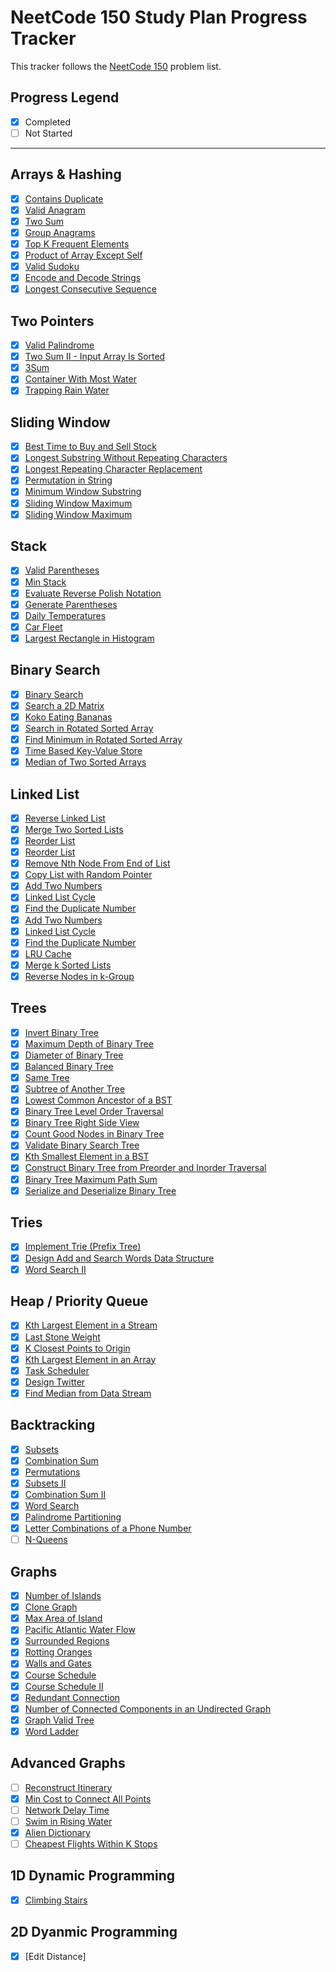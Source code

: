 
# NeetCode 150 Study Plan Progress Tracker

This tracker follows the [NeetCode 150](https://neetcode.io/practice?tab=neetcode150) problem list.

## Progress Legend

- [x] Completed
- [ ] Not Started

---

## Arrays & Hashing

- [x] [Contains Duplicate](https://leetcode.com/problems/contains-duplicate/)
- [x] [Valid Anagram](https://leetcode.com/problems/valid-anagram/)
- [x] [Two Sum](https://leetcode.com/problems/two-sum/)
- [x] [Group Anagrams](https://leetcode.com/problems/group-anagrams/)
- [x] [Top K Frequent Elements](https://leetcode.com/problems/top-k-frequent-elements/)
- [x] [Product of Array Except Self](https://leetcode.com/problems/product-of-array-except-self/)
- [x] [Valid Sudoku](https://leetcode.com/problems/valid-sudoku/)
- [x] [Encode and Decode Strings](https://leetcode.com/problems/encode-and-decode-strings/)
- [x] [Longest Consecutive Sequence](https://leetcode.com/problems/longest-consecutive-sequence/)

## Two Pointers

- [x] [Valid Palindrome](https://leetcode.com/problems/valid-palindrome/)
- [x] [Two Sum II - Input Array Is Sorted](https://leetcode.com/problems/two-sum-ii-input-array-is-sorted/)
- [x] [3Sum](https://leetcode.com/problems/3sum/)
- [x] [Container With Most Water](https://leetcode.com/problems/container-with-most-water/)
- [x] [Trapping Rain Water](https://leetcode.com/problems/trapping-rain-water/)

## Sliding Window

- [x] [Best Time to Buy and Sell Stock](https://leetcode.com/problems/best-time-to-buy-and-sell-stock/)
- [x] [Longest Substring Without Repeating Characters](https://leetcode.com/problems/longest-substring-without-repeating-characters/)
- [x] [Longest Repeating Character Replacement](https://leetcode.com/problems/longest-repeating-character-replacement/)
- [x] [Permutation in String](https://leetcode.com/problems/permutation-in-string/)
- [x] [Minimum Window Substring](https://leetcode.com/problems/minimum-window-substring/)
- [x] [Sliding Window Maximum](https://leetcode.com/problems/sliding-window-maximum/)
- [x] [Sliding Window Maximum](https://leetcode.com/problems/sliding-window-maximum/)

## Stack

- [x] [Valid Parentheses](https://leetcode.com/problems/valid-parentheses/)
- [x] [Min Stack](https://leetcode.com/problems/min-stack/)
- [x] [Evaluate Reverse Polish Notation](https://leetcode.com/problems/evaluate-reverse-polish-notation/)
- [x] [Generate Parentheses](https://leetcode.com/problems/generate-parentheses/)
- [x] [Daily Temperatures](https://leetcode.com/problems/daily-temperatures/)
- [x] [Car Fleet](https://leetcode.com/problems/car-fleet/)
- [x] [Largest Rectangle in Histogram](https://leetcode.com/problems/largest-rectangle-in-histogram/)

## Binary Search

- [x] [Binary Search](https://leetcode.com/problems/binary-search/)
- [x] [Search a 2D Matrix](https://leetcode.com/problems/search-a-2d-matrix/)
- [x] [Koko Eating Bananas](https://leetcode.com/problems/koko-eating-bananas/)
- [x] [Search in Rotated Sorted Array](https://leetcode.com/problems/search-in-rotated-sorted-array/)
- [x] [Find Minimum in Rotated Sorted Array](https://leetcode.com/problems/find-minimum-in-rotated-sorted-array/)
- [x] [Time Based Key-Value Store](https://leetcode.com/problems/time-based-key-value-store/)
- [x] [Median of Two Sorted Arrays](https://leetcode.com/problems/median-of-two-sorted-arrays/)

## Linked List

- [x] [Reverse Linked List](https://leetcode.com/problems/reverse-linked-list/)
- [x] [Merge Two Sorted Lists](https://leetcode.com/problems/merge-two-sorted-lists/)
- [x] [Reorder List](https://leetcode.com/problems/reorder-list/)
- [x] [Reorder List](https://leetcode.com/problems/reorder-list/)
- [x] [Remove Nth Node From End of List](https://leetcode.com/problems/remove-nth-node-from-end-of-list/)
- [x] [Copy List with Random Pointer](https://leetcode.com/problems/copy-list-with-random-pointer/)
- [x] [Add Two Numbers](https://leetcode.com/problems/add-two-numbers/)
- [x] [Linked List Cycle](https://leetcode.com/problems/linked-list-cycle/)
- [x] [Find the Duplicate Number](https://leetcode.com/problems/find-the-duplicate-number/)
- [x] [Add Two Numbers](https://leetcode.com/problems/add-two-numbers/)
- [x] [Linked List Cycle](https://leetcode.com/problems/linked-list-cycle/)
- [x] [Find the Duplicate Number](https://leetcode.com/problems/find-the-duplicate-number/)
- [x] [LRU Cache](https://leetcode.com/problems/lru-cache/)
- [x] [Merge k Sorted Lists](https://leetcode.com/problems/merge-k-sorted-lists/)
- [x] [Reverse Nodes in k-Group](https://leetcode.com/problems/reverse-nodes-in-k-group/)

## Trees

- [x] [Invert Binary Tree](https://leetcode.com/problems/invert-binary-tree/)
- [x] [Maximum Depth of Binary Tree](https://leetcode.com/problems/maximum-depth-of-binary-tree/)
- [x] [Diameter of Binary Tree](https://leetcode.com/problems/diameter-of-binary-tree/)
- [x] [Balanced Binary Tree](https://leetcode.com/problems/balanced-binary-tree/)
- [x] [Same Tree](https://leetcode.com/problems/same-tree/)
- [x] [Subtree of Another Tree](https://leetcode.com/problems/subtree-of-another-tree/)
- [x] [Lowest Common Ancestor of a BST](https://leetcode.com/problems/lowest-common-ancestor-of-a-binary-search-tree/)
- [x] [Binary Tree Level Order Traversal](https://leetcode.com/problems/binary-tree-level-order-traversal/)
- [x] [Binary Tree Right Side View](https://leetcode.com/problems/binary-tree-right-side-view/)
- [x] [Count Good Nodes in Binary Tree](https://leetcode.com/problems/count-good-nodes-in-binary-tree/)
- [x] [Validate Binary Search Tree](https://leetcode.com/problems/validate-binary-search-tree/)
- [x] [Kth Smallest Element in a BST](https://leetcode.com/problems/kth-smallest-element-in-a-bst/)
- [x] [Construct Binary Tree from Preorder and Inorder Traversal](https://leetcode.com/problems/construct-binary-tree-from-preorder-and-inorder-traversal/)
- [x] [Binary Tree Maximum Path Sum](https://leetcode.com/problems/binary-tree-maximum-path-sum/)
- [x] [Serialize and Deserialize Binary Tree](https://leetcode.com/problems/serialize-and-deserialize-binary-tree/)

## Tries

- [x] [Implement Trie (Prefix Tree)](https://leetcode.com/problems/implement-trie-prefix-tree/)
- [x] [Design Add and Search Words Data Structure](https://leetcode.com/problems/design-add-and-search-words-data-structure/)
- [x] [Word Search II](https://leetcode.com/problems/word-search-ii/)

## Heap / Priority Queue

- [x] [Kth Largest Element in a Stream](https://leetcode.com/problems/kth-largest-element-in-a-stream/)
- [x] [Last Stone Weight](https://leetcode.com/problems/last-stone-weight/)
- [x] [K Closest Points to Origin](https://leetcode.com/problems/k-closest-points-to-origin/)
- [x] [Kth Largest Element in an Array](https://leetcode.com/problems/kth-largest-element-in-an-array/)
- [x] [Task Scheduler](https://leetcode.com/problems/task-scheduler/)
- [x] [Design Twitter](https://leetcode.com/problems/design-twitter/)
- [x] [Find Median from Data Stream](https://leetcode.com/problems/find-median-from-data-stream/)

## Backtracking

- [x] [Subsets](https://leetcode.com/problems/subsets/)
- [x] [Combination Sum](https://leetcode.com/problems/combination-sum/)
- [x] [Permutations](https://leetcode.com/problems/permutations/)
- [x] [Subsets II](https://leetcode.com/problems/subsets-ii/)
- [x] [Combination Sum II](https://leetcode.com/problems/combination-sum-ii/)
- [x] [Word Search](https://leetcode.com/problems/word-search/)
- [x] [Palindrome Partitioning](https://leetcode.com/problems/palindrome-partitioning/)
- [x] [Letter Combinations of a Phone Number](https://leetcode.com/problems/letter-combinations-of-a-phone-number/)
- [ ] [N-Queens](https://leetcode.com/problems/n-queens/)

## Graphs

- [x] [Number of Islands](https://leetcode.com/problems/number-of-islands/)
- [x] [Clone Graph](https://leetcode.com/problems/clone-graph/)
- [x] [Max Area of Island](https://leetcode.com/problems/max-area-of-island/)
- [x] [Pacific Atlantic Water Flow](https://leetcode.com/problems/pacific-atlantic-water-flow/)
- [x] [Surrounded Regions](https://leetcode.com/problems/surrounded-regions/)
- [x] [Rotting Oranges](https://leetcode.com/problems/rotting-oranges/)
- [x] [Walls and Gates](https://leetcode.com/problems/walls-and-gates/)
- [x] [Course Schedule](https://leetcode.com/problems/course-schedule/)
- [x] [Course Schedule II](https://leetcode.com/problems/course-schedule-ii/)
- [x] [Redundant Connection](https://leetcode.com/problems/redundant-connection/)
- [x] [Number of Connected Components in an Undirected Graph](https://leetcode.com/problems/number-of-connected-components-in-an-undirected-graph/)
- [x] [Graph Valid Tree](https://leetcode.com/problems/graph-valid-tree/)
- [x] [Word Ladder](https://leetcode.com/problems/word-ladder/)

## Advanced Graphs

- [ ] [Reconstruct Itinerary](https://leetcode.com/problems/reconstruct-itinerary/)
- [x] [Min Cost to Connect All Points](https://leetcode.com/problems/min-cost-to-connect-all-points/)
- [ ] [Network Delay Time](https://leetcode.com/problems/network-delay-time/)
- [ ] [Swim in Rising Water](https://leetcode.com/problems/swim-in-rising-water/)
- [x] [Alien Dictionary](https://leetcode.com/problems/alien-dictionary/)
- [ ] [Cheapest Flights Within K Stops](https://leetcode.com/problems/cheapest-flights-within-k-stops/)

## 1D Dynamic Programming

- [x] [Climbing Stairs](https://leetcode.com/problems/climbing-stairs/)

## 2D Dyanmic Programming
- [x] [Edit Distance]

